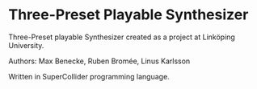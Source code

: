 # Three-Preset Playable Synthesizer
 
Three-Preset playable Synthesizer created as a project at Linköping University.

Authors: Max Benecke, Ruben Bromée, Linus Karlsson

Written in SuperCollider programming language.
